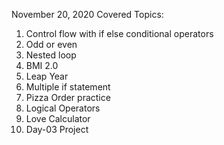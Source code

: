 November 20, 2020 Covered Topics:

01. Control flow with if else conditional operators
02. Odd or even
03. Nested loop
04. BMI 2.0
05. Leap Year 
06. Multiple if statement
07. Pizza Order practice
08. Logical Operators
09. Love Calculator
10. Day-03 Project

